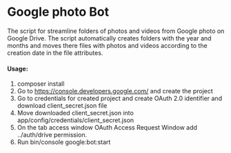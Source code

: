 Google photo Bot
================

The script for streamline folders of photos and videos from Google photo on Google Drive. The script automatically creates folders with the year and months and moves there files with photos and videos according to the creation date in the file attributes.

#### Usage:
1. composer install
2. Go to https://console.developers.google.com/ and create the project
3. Go to credentials for created project and create OAuth 2.0 identifier and download client_secret.json file
4. Move downloaded client_secret.json into app/config/credentials/client_secret.json
5. On the tab access window OAuth Access Request Window add ../auth/drive permission.
6. Run bin/console google:bot:start
